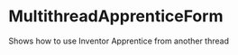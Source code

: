 MultithreadApprenticeForm
=========================

Shows how to use Inventor Apprentice from another thread 
